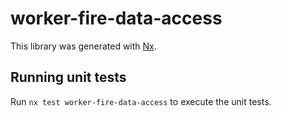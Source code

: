 # worker-fire-data-access

This library was generated with [Nx](https://nx.dev).

## Running unit tests

Run `nx test worker-fire-data-access` to execute the unit tests.

